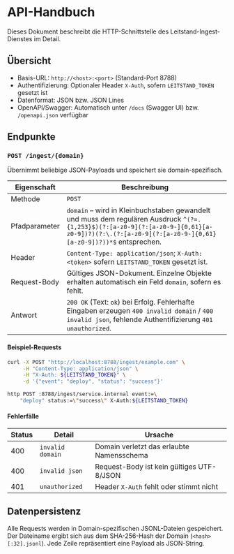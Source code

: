 # API-Handbuch

Dieses Dokument beschreibt die HTTP-Schnittstelle des Leitstand-Ingest-Dienstes im Detail.

## Übersicht
* Basis-URL: `http://<host>:<port>` (Standard-Port 8788)
* Authentifizierung: Optionaler Header `X-Auth`, sofern `LEITSTAND_TOKEN` gesetzt ist
* Datenformat: JSON bzw. JSON Lines
* OpenAPI/Swagger: Automatisch unter `/docs` (Swagger UI) bzw. `/openapi.json` verfügbar

## Endpunkte
### `POST /ingest/{domain}`
Übernimmt beliebige JSON-Payloads und speichert sie domain-spezifisch.

| Eigenschaft    | Beschreibung |
|----------------|--------------|
| Methode        | `POST` |
| Pfadparameter  | `domain` – wird in Kleinbuchstaben gewandelt und muss dem regulären Ausdruck `^(?=.{1,253}$)(?:[a-z0-9](?:[a-z0-9-]{0,61}[a-z0-9])?)(?:\.(?:[a-z0-9](?:[a-z0-9-]{0,61}[a-z0-9])?))*$` entsprechen. |
| Header         | `Content-Type: application/json`; `X-Auth: <token>` sofern `LEITSTAND_TOKEN` gesetzt ist. |
| Request-Body   | Gültiges JSON-Dokument. Einzelne Objekte erhalten automatisch ein Feld `domain`, sofern es fehlt. |
| Antwort        | `200 OK` (Text: `ok`) bei Erfolg. Fehlerhafte Eingaben erzeugen `400 invalid domain` / `400 invalid json`, fehlende Authentifizierung `401 unauthorized`. |

#### Beispiel-Requests
```bash
curl -X POST "http://localhost:8788/ingest/example.com" \
     -H "Content-Type: application/json" \
     -H "X-Auth: ${LEITSTAND_TOKEN}" \
     -d '{"event": "deploy", "status": "success"}'
```

```bash
http POST :8788/ingest/service.internal event:=\
    "deploy" status:=\"success\" X-Auth:${LEITSTAND_TOKEN}
```

#### Fehlerfälle
| Status | Detail              | Ursache |
|--------|---------------------|---------|
| 400    | `invalid domain`    | Domain verletzt das erlaubte Namensschema |
| 400    | `invalid json`      | Request-Body ist kein gültiges UTF-8/JSON |
| 401    | `unauthorized`      | Header `X-Auth` fehlt oder stimmt nicht |

## Datenpersistenz
Alle Requests werden in Domain-spezifischen JSONL-Dateien gespeichert. Der Dateiname ergibt sich aus dem SHA-256-Hash der Domain (`<hash>[:32].jsonl`). Jede Zeile repräsentiert eine Payload als JSON-String.
